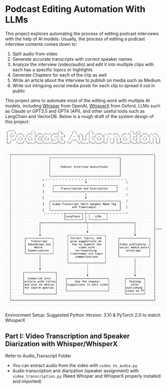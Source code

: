 # Podcast Editing Automation With LLMs

This project explores automating the process of editing podcast interviews with the help of AI models.
Usually, the process of editing a podcast interview contents comes down to:
1. Split audio from video
2. Generate accurate transcripts with correct speaker names
3. Analyze the interview (video/audio) and edit it into multiple clips with each has a specific topics or highlights
4. Generate Chapters for each of the clip as well
5. Write an article about the interview to publish on media such as Medium
6. Write out intriguing social media posts for each clip to spread it out in public

This project aims to automate most of the editing work with multiple AI models, including [Whisper](https://github.com/openai/whisper) from OpenAI, [WhisperX](https://github.com/m-bain/whisperX) from Oxford, LLMs such as Claude or GPT3.5 and GPT4 (API), and other useful tools such as LangChain and VectorDB. 
Below is a rough draft of the system design of this project:
![Workflow](./SysDesign.png)

Environment Setup: 
Suggested Python Version: 3.10 & PyTorch 2.0 to match WhisperX

## Part I: Video Transcription and Speaker Diarization with Whisper/WhisperX

Refer to Audio_Transcript Folder
- You can extract audio from the video with `video_to_audio.py`
- Audio transcription and diarization (speaker assignment) with `video_transcription.py` (Need Whisper and WhisperX properly installed and imported)